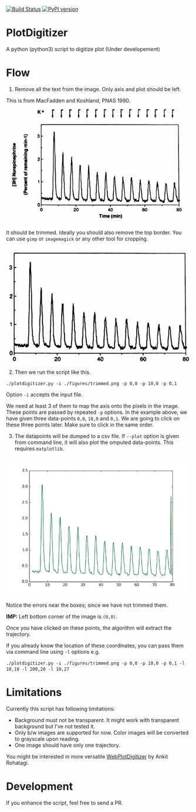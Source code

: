 [![Build Status](https://travis-ci.org/dilawar/PlotDigitizer.svg?branch=master)](https://travis-ci.org/dilawar/PlotDigitizer) [![PyPI version](https://badge.fury.io/py/PlotDigitizer.svg)](https://badge.fury.io/py/PlotDigitizer) 

# PlotDigitizer

A python (python3) script to digitize plot (Under developement)

# Flow

1. Remove all the text from the image. Only axis and plot should be left.

This is from MacFadden and Koshland, PNAS 1990. 
![](./figures/original.png)

It should be trimmed. Ideally you should also remove the top border. You can use `gimp`
or `imagemagick` or any other tool for cropping.

![](./figures/trimmed.png)

2. Then we run the script like this.

```
./plotdigitizer.py -i ./figures/trimmed.png -p 0,0 -p 10,0 -p 0,1
```

Option `-i` accepts the input file. 

We need at least 3 of them to map the axis onto the pixels in the image. These 
points are passed by repeated `-p` options. In the example above, we have given
three data-points `0,0`, `10,0` and `0,1`. We are going to click 
on these three points later. Make sure to click in the same order. 

3. The datapoints will be dumped to a csv file. If `--plot` option is given from command 
line, it will also plot the omputed data-points. This requires `matplotlib`.

![](./figures/traj.png)

Notice the errors near the boxes; since we have not trimmed them.

__IMP:__ Left bottom corner of the  image is `(0,0)`. 

Once you have clicked on these points, the algorithm will extract the trajectory. 

If you already know the location of these coordinates, you can pass them via
command line using `-l` options e.g.

```
./plotdigitizer.py -i ./figures/trimmed.png -p 0,0 -p 10,0 -p 0,1 -l 10,10 -l 200,20 -l 10,27
```

# Limitations

Currently this script has following limitations:

- Background must not be transparent. It might work with transparent background but
  I've not tested it.
- Only b/w images are supported for now. Color images will be converted to grayscale upon reading.
- One image should have only one trajectory.

You might be interested in more versatile
[WebPlotDigitizer](https://automeris.io/WebPlotDigitizer/) by Ankit Rohatagi.

# Development

If you enhance the script, feel free to send a PR.
